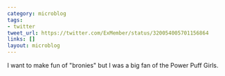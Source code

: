 ```yaml
---
category: microblog
tags:
- twitter
tweet_url: https://twitter.com/ExMember/status/320054005701156864
links: []
layout: microblog
---
```

I want to make fun of "bronies" but I was a big fan of the Power Puff Girls.
